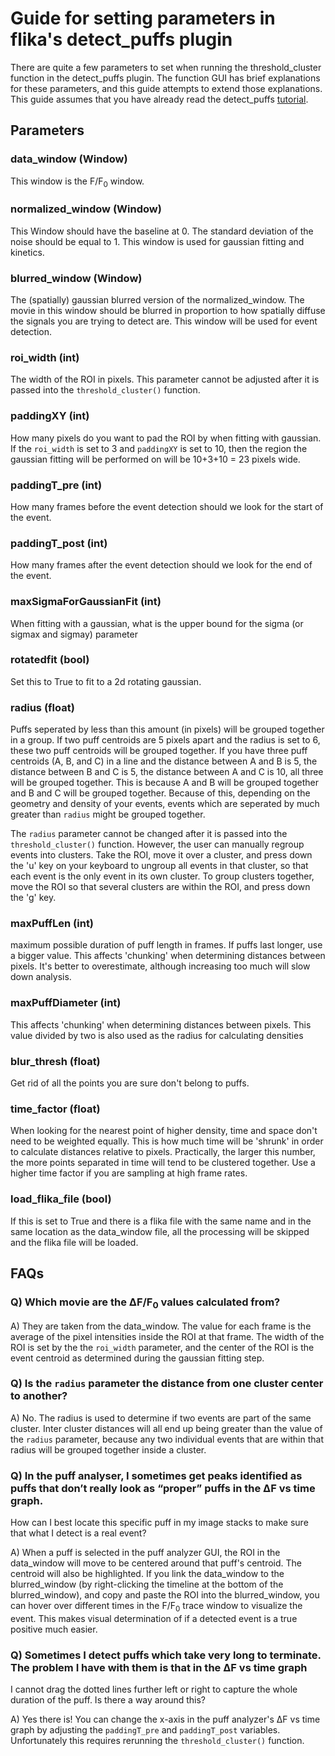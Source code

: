 # Guide for setting parameters in flika's detect_puffs plugin

There are quite a few parameters to set when running the threshold_cluster function in the detect_puffs plugin. The function GUI has brief 
explanations for these parameters, and this guide attempts to extend those explanations. This guide assumes that you have already read the 
detect_puffs [tutorial](http://htmlpreview.github.io/?https://github.com/kyleellefsen/detect_puffs/blob/master/docs/How%20to%20detect%20subcellular%20Ca2%2B%20signals%20using%20Flika.html).

## Parameters

### data_window (Window)
This window is the F/F<sub>0</sub> window.

### normalized_window (Window)
This Window should have the baseline at 0. The standard deviation of the noise should be equal to 1. 
This window is used for gaussian fitting and kinetics.

### blurred_window (Window)
The (spatially) gaussian blurred version of the normalized_window. The movie in this window should be blurred in proportion to how 
spatially diffuse the signals you are trying to detect are. This window will be used for event detection.

### roi_width (int)
The width of the ROI in pixels. This parameter cannot be adjusted after it is passed into the `threshold_cluster()` function.

### paddingXY (int)
How many pixels do you want to pad the ROI by when fitting with gaussian. If the `roi_width` is set to 3 and `paddingXY` is set to 10,
then the region the gaussian fitting will be performed on will be 10+3+10 = 23 pixels wide. 

### paddingT_pre (int)
How many frames before the event detection should we look for the start of the event.

### paddingT_post (int)
How many frames after the event detection should we look for the end of the event.

### maxSigmaForGaussianFit (int)
When fitting with a gaussian, what is the upper bound for the sigma (or sigmax and sigmay) parameter 

### rotatedfit (bool)
Set this to True to fit to a 2d rotating gaussian. 

### radius (float)
Puffs seperated by less than this amount (in pixels) will be grouped together in a group. If two puff centroids are 5 pixels apart and 
the radius is set to 6, these two puff centroids will be grouped together. If you have three puff centroids (A, B, and C) in a line and 
the distance between A and B is 5, the distance between B and C is 5, the distance between A and C is 10, all three will be grouped
together. This is because A and B will be grouped together and B and C will be grouped together. Because of this, depending on the 
geometry and density of your events, events which are seperated by much greater than `radius` might be grouped together.

The `radius` parameter cannot be changed after it is passed into the `threshold_cluster()` function. However, the user can manually 
regroup events into clusters. Take the ROI, move it over a cluster, and press down the 'u' key on your keyboard to ungroup all events
in that cluster, so that each event is the only event in its own cluster. To group clusters together, move the ROI so that several 
clusters are within the ROI, and press down the 'g' key. 

### maxPuffLen (int)
maximum possible duration of puff length in frames.  If puffs last longer, use a bigger value.  This affects 'chunking' when 
determining distances between pixels.  It's better to overestimate, although increasing too much will slow down analysis.

### maxPuffDiameter (int)
This affects 'chunking' when determining distances between pixels.    This value divided by two is also used as the radius for 
calculating densities

### blur_thresh (float)
Get rid of all the points you are sure don't belong to puffs.

### time_factor (float)
When looking for the nearest point of higher density, time and space don't need to be weighted equally.  This is how much time will be 
'shrunk' in order to calculate distances relative to pixels.  Practically, the larger this number, the more points separated in time 
will tend to be clustered together.  Use a higher time factor if you are sampling at high frame rates.

### load_flika_file (bool)
If this is set to True and there is a flika file with the same name and in the same location as the data_window file, all the processing
will be skipped and the flika file will be loaded.


## FAQs

### Q) Which movie are the ΔF/F<sub>0</sub> values calculated from?

A) They are taken from the data_window. The value for each frame is the average of the pixel intensities inside the ROI at that frame. 
The width of the ROI is set by the the `roi_width` parameter, and the center of the ROI is the event centroid as determined during the 
gaussian fitting step.

### Q) Is the `radius` parameter the distance from one cluster center to another?

A) No. The radius is used to determine if two events are part of the same cluster. Inter cluster distances will all end up being greater
than the value of the `radius` parameter, because any two individual events that are within that radius will be grouped together inside 
a cluster.

### Q) In the puff analyser, I sometimes get peaks identified as puffs that don’t really look as “proper” puffs in the ΔF vs time graph.
How can I best locate this specific puff in my image stacks to make sure that what I detect is a real event?

A) When a puff is selected in the puff analyzer GUI, the ROI in the data_window will move to be centered around that puff's centroid. 
The centroid will also be highlighted. If you link the data_window to the blurred_window (by right-clicking the timeline at the bottom
of the blurred_window), and copy and paste the ROI into the blurred_window, you can hover over different times in the F/F<sub>0</sub>
trace window to visualize the event. This makes visual determination of if a detected event is a true positive much easier.

### Q) Sometimes I detect puffs which take very long to terminate. The problem I have with them is that in the ΔF vs time graph 
I cannot drag the dotted lines further left or right to capture the whole duration of the puff. Is there a way around this?

A) Yes there is! You can change the x-axis in the puff analyzer's ΔF vs time graph by adjusting the `paddingT_pre` and `paddingT_post`
variables. Unfortunately this requires rerunning the `threshold_cluster()` function.
